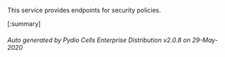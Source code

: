 






This service provides endpoints for security policies.

[:summary]

###### Auto generated by Pydio Cells Enterprise Distribution v2.0.8 on 29-May-2020

